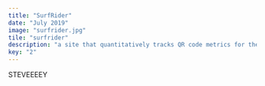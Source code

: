 ```yaml
---
title: "SurfRider"
date: "July 2019"
image: "surfrider.jpg"
tile: "surfrider"
description: "a site that quantitatively tracks QR code metrics for the rincon chapter of the surfrider organization."
key: "2"
---
```


STEVEEEEY